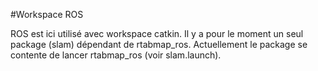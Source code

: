 #Workspace ROS

ROS est ici utilisé avec workspace catkin. Il y a pour le moment un seul package (slam) dépendant de rtabmap_ros.
Actuellement le package se contente de lancer rtabmap_ros (voir slam.launch).
